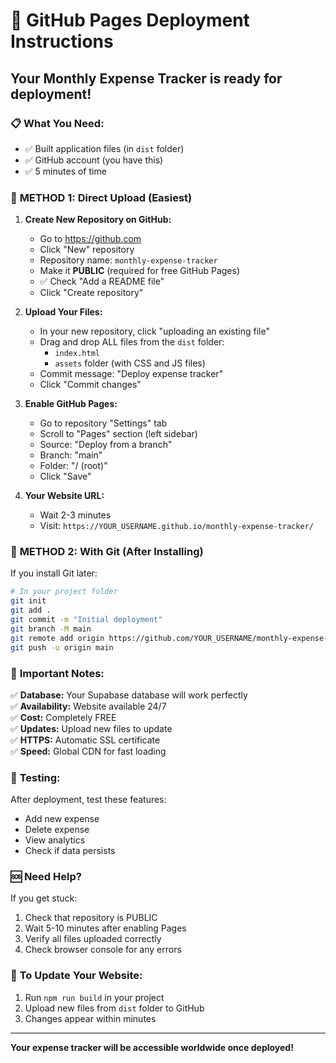 # 🚀 GitHub Pages Deployment Instructions

## Your Monthly Expense Tracker is ready for deployment!

### 📋 What You Need:
- ✅ Built application files (in `dist` folder)
- ✅ GitHub account (you have this)
- ✅ 5 minutes of time

### 🎯 **METHOD 1: Direct Upload (Easiest)**

1. **Create New Repository on GitHub:**
   - Go to https://github.com
   - Click "New" repository
   - Repository name: `monthly-expense-tracker`
   - Make it **PUBLIC** (required for free GitHub Pages)
   - ✅ Check "Add a README file"
   - Click "Create repository"

2. **Upload Your Files:**
   - In your new repository, click "uploading an existing file"
   - Drag and drop ALL files from the `dist` folder:
     - `index.html`
     - `assets` folder (with CSS and JS files)
   - Commit message: "Deploy expense tracker"
   - Click "Commit changes"

3. **Enable GitHub Pages:**
   - Go to repository "Settings" tab
   - Scroll to "Pages" section (left sidebar)
   - Source: "Deploy from a branch"
   - Branch: "main"
   - Folder: "/ (root)"
   - Click "Save"

4. **Your Website URL:**
   - Wait 2-3 minutes
   - Visit: `https://YOUR_USERNAME.github.io/monthly-expense-tracker/`

### 🎯 **METHOD 2: With Git (After Installing)**

If you install Git later:

```bash
# In your project folder
git init
git add .
git commit -m "Initial deployment"
git branch -M main
git remote add origin https://github.com/YOUR_USERNAME/monthly-expense-tracker.git
git push -u origin main
```

### 🔧 **Important Notes:**

✅ **Database:** Your Supabase database will work perfectly  
✅ **Availability:** Website available 24/7  
✅ **Cost:** Completely FREE  
✅ **Updates:** Upload new files to update  
✅ **HTTPS:** Automatic SSL certificate  
✅ **Speed:** Global CDN for fast loading  

### 📱 **Testing:**

After deployment, test these features:
- Add new expense
- Delete expense  
- View analytics
- Check if data persists

### 🆘 **Need Help?**

If you get stuck:
1. Check that repository is PUBLIC
2. Wait 5-10 minutes after enabling Pages
3. Verify all files uploaded correctly
4. Check browser console for any errors

### 🔄 **To Update Your Website:**

1. Run `npm run build` in your project
2. Upload new files from `dist` folder to GitHub
3. Changes appear within minutes

---

**Your expense tracker will be accessible worldwide once deployed!**